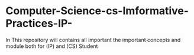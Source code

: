 # Computer-Science-cs-Imformative-Practices-IP-
In This repository will contains all important the important concepts and module both for (IP) and (CS) Student
